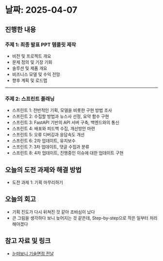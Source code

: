 # 날짜: 2025-04-07

## 진행한 내용
### 주제 1: 최종 발표 PPT 템플릿 제작
- 비전 및 프로젝트 개요
- 문제 정의 및 기장 기회
- 솔루션 및 제품 개요
- 비즈니스 모델 및 수익 전망
- 향후 계획 및 로드맵

---

### 주제 2: 스프린트 플래닝
- 스프린트 1: 전반적인 기획, 모델을 비롯한 구현 방법 조사
- 스프린트 2: 수집할 방법과 뉴스사 선정, 요약 함수 구현
- 스프린트 3: FastAPI 기반의 API 서버 구축, 백엔드와의 통신
- 스프린트 4: 배포와 피드백 수집, 개선방안 마련
- 스프린트 5: 오류 디버깅과 응답속도 개선
- 스프린트 6: 2차 업데이트, 유지보수
- 스프린트 7: 3차 업데이트, 댓글 수집과 분류
- 스프린트 8: 4차 업데이트, 진행중인 이슈에 대한 업데이트 구현

## 오늘의 도전 과제와 해결 방법
- 도전 과제 1: 기획 마무리하기

## 오늘의 회고
- 기획 진도가 다시 뒤쳐진 것 같아 조바심이 났다
- 큰 그림을 생각하다 보니 늦어지는 것 같은데, Step-by-step으로 작은 일부터 처리해야겠다
  
## 참고 자료 및 링크
- [눈떠보니 기술면접 전날](https://ridibooks.com/books/2773000080)
